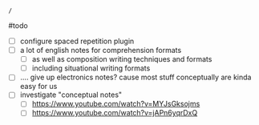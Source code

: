 ```ActivityHistory
/
```

#todo 
- [ ] configure spaced repetition plugin
- [ ] a lot of english notes for comprehension formats
	- [ ] as well as composition writing techniques and formats
	- [ ] including situational writing formats
- [ ] .... give up electronics notes? cause most stuff conceptually are kinda easy for us
- [ ] investigate "conceptual notes"
	- [ ] https://www.youtube.com/watch?v=MYJsGksojms
	- [ ] https://www.youtube.com/watch?v=jAPn6yqrDxQ